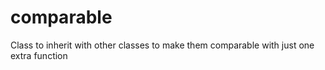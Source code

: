 # comparable
Class to inherit with other classes to make them comparable with just one extra function
